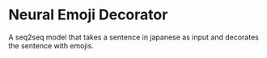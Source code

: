 # Neural Emoji Decorator
A seq2seq model that takes a sentence in japanese as input and decorates the sentence with emojis. 
